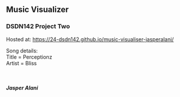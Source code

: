 ## Music Visualizer
### DSDN142 Project Two

Hosted at: https://24-dsdn142.github.io/music-visualiser-jasperalani/

Song details:<br>
Title = Perceptionz<br>
Artist = Bliss<br>

<br>

##### Jasper Alani

